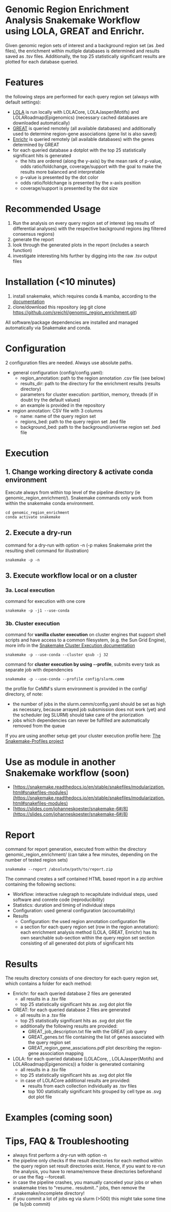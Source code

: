 # Genomic Region Enrichment Analysis Snakemake Workflow using LOLA, GREAT and Enrichr.

Given genomic region sets of interest and a background region set (as .bed files), the enrichment within mutliple databases is determined and results saved as .tsv files. Additionally, the top 25 statistically significant results are plotted for each database queried.

# Features
the following steps are performed for each query region set (always with default settings):
- [LOLA](http://lolaweb.databio.org/) is run locally with LOLACore, LOLAJasper(Motifs) and LOLARoadmap(Epigenomics) (necessary cached databases are downloaded automatically)
- [GREAT](http://great.stanford.edu/public/html/index.php) is queried remotely (all available databases) and additionally used to determine region-gene associations (gene list is also saved)
- [Enrichr](https://maayanlab.cloud/Enrichr/) is queried remotely (all available databases) with the genes determined by GREAT
- for each queried database a dotplot with the top 25 statistically significant hits is generated
    - the hits are ordered (along the y-axis) by the mean rank of p-value, odds ratio/foldchange, coverage/support with the goal to make the results more balanced and interpretable
    - p-value is presented by the dot color
    - odds ratio/foldchange is presented by the x-axis position
    - coverage/support is presented by the dot size

# Recommended Usage
1. Run the analysis on every query region set of interest (eg results of differential analyses) with the respective background regions (eg filtered consensus regions)
2. generate the report
3. look through the generated plots in the report (includes a search function)
4. investigate interesting hits further by digging into the raw .tsv output files

# Installation (<10 minutes)
1. install snakemake, which requires conda & mamba, according to the [documentation](https://snakemake.readthedocs.io/en/stable/getting_started/installation.html)
2. clone/download this repository (eg git clone https://github.com/sreichl/genomic_region_enrichment.git)

All software/package dependencies are installed and managed automatically via Snakemake and conda.

# Configuration
2 configuration files are needed. Always use absolute paths.
- general configuration (config/config.yaml):
    - region_annotation: path to the region annotation .csv file (see below)
    - results_dir: path to the directory for the enrichment results (results directory)
    - parameters for cluster execution: partition, memory, threads (if in doubt try the default values)
    - an example is provided in the repository
- region annotation: CSV file with 3 columns
    - name: name of the query region set
    - regions_bed: path to the query region set .bed file
    - background_bed: path to the background/universe region set .bed file

# Execution
## 1. Change working directory & activate conda environment
Execute always from within top level of the pipeline directory (ie genomic_region_enrichment/).
Snakemake commands only work from within the snakemake conda environment.
```
cd genomic_region_enrichment
conda activate snakemake
```
## 2. Execute a dry-run
command for a dry-run with option -n (-p makes Snakemake print the resulting shell command for illustration)
```
snakemake -p -n
```
## 3. Execute workflow local or on a cluster
### 3a. Local execution
command for execution with one core
```
snakemake -p -j1 --use-conda
```
### 3b. Cluster execution
command for **vanilla cluster execution** on cluster engines that support shell scripts and have access to a common filesystem, (e.g. the Sun Grid Engine), more info in the [Snakemake Cluster Execution documentation](https://snakemake.readthedocs.io/en/stable/executing/cluster.html)
```
snakemake -p --use-conda --cluster qsub -j 32
```

command for **cluster execution by using --profile**, submits every task as separate job with dependencies
```
snakemake -p --use-conda --profile config/slurm.cemm
```
the profile for CeMM's slurm environment is provided in the config/ directory, of note: 
- the number of jobs in the slurm.cemm/config.yaml should be set as high as necessary, because arrayed job subsmission does not work (yet) and the scheduler (eg SLURM) should take care of the priorization
- jobs which dependencies can never be fulfilled are automatically removed from the queue

If you are using another setup get your cluster execution profile here: [The Snakemake-Profiles project](https://github.com/snakemake-profiles/doc)

# Use as module in another Snakemake workflow (soon)
- [https://snakemake.readthedocs.io/en/stable/snakefiles/modularization.html#snakefiles-modules](https://snakemake.readthedocs.io/en/stable/snakefiles/modularization.html#snakefiles-modules)
- [https://slides.com/johanneskoester/snakemake-6#/8](https://slides.com/johanneskoester/snakemake-6#/8)

# Report
command for report generation, executed from within the directory genomic_region_enrichment/ (can take a few minutes, depending on the number of tested region sets)
```
snakemake --report /absolute/path/to/report.zip
```

The command creates a self contained HTML based report in a zip archive containing the following sections:
- Workflow: interactive rulegraph to recapitulate individual steps, used software and conrete code (reproducibility)
- Statistics: duration and timing of individual steps
- Configuration: used general configuration (accountability)
- Results
    - Configuration: the used region annotation configuration file
    - a section for each query region set (row in the region annotation): each enrichment analysis method (LOLA, GREAT, Enrichr) has its own searchable sub-section within the query region set section consisting of all generated dot plots of significant hits

# Results
The results directory consists of one directory for each query region set, which contains a folder for each method:
- Enrichr: for each queried database 2 files are generated
    - all results in a .tsv file
    - top 25 statistically significant hits as .svg dot plot file
- GREAT: for each queried database 2 files are generated
    - all results in a .tsv file
    - top 25 statistically significant hits as .svg dot plot file
    - additionally the following results are provided:
        - GREAT_job_description.txt file with the GREAT job query
        - GREAT_genes.txt file containing the list of genes associated with the query region set
        - GREAT_region_gene_assciations.pdf plot describing the region-gene association mapping
- LOLA: for each queried database (LOLACore, , LOLAJasper(Motifs) and LOLARoadmap(Epigenomics)) a folder is generated containing
    - all results in a .tsv file
    - top 25 statistically significant hits as .svg dot plot file
    - in case of LOLACore additional results are provided:
        - results from each collection individually as .tsv files
        - top 100 statistically significant hits grouped by cell type as .svg dot plot file


# Examples (coming soon)

# Tips, FAQ & Troubleshooting
- always first perform a dry-run with option -n
- the pipeline only checks if the result directories for each method within the query region set result directories exist. Hence, if you want to re-run the analysis, you have to rename/remove these directories beforehand or use the flag --forceall.
- in case the pipeline crashes, you manually canceled your jobs or when snakemake tries to "resume.. resubmit.." jobs, then remove the .snakemake/incomplete directory!
- if you commit a lot of jobs eg via slurm (>500) this might take some time (ie 1s/job commit)